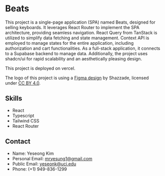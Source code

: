# Beats

This project is a single-page application (SPA) named Beats, designed for selling keyboards. It leverages React Router to implement the SPA architecture, providing seamless navigation. React Query from TanStack is utilized to simplify data fetching and state management. Context API is employed to manage states for the entire application, including authorization and cart functionalities. As a full-stack application, it connects to a Supabase backend to manage data. Additionally, the project uses shadcn/ui for rapid scalability and an aesthetically pleasing design.

This project is deployed on vercel.

The logo of this project is using a [Figma design](https://www.figma.com/community/file/1316856874839017205) by Shazzade, licensed under [CC BY 4.0](https://creativecommons.org/licenses/by/4.0/).

## Skills

- React
- Typescript
- Tailwind CSS
- React Router

## Contact

- Name: Yeseong Kim
- Personal Email: mryesung1@gmail.com
- Public Email: yeseonk@uci.edu
- Phone: (+1) 949-836-1299
